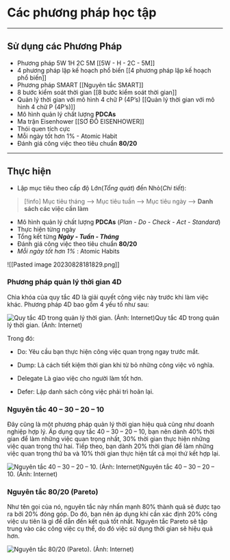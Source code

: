 # Các phương pháp học tập
---
## Sử dụng các Phương Pháp

- Phương pháp 5W 1H 2C 5M [[5W - H - 2C - 5M]]
- 4 phương pháp lập kế hoạch phổ biến [[4 phương pháp lập kế hoạch phổ biến]]
- Phương pháp SMART [[Nguyên tắc SMART]]
- 8 bước kiểm soát thời gian [[8 bước kiểm soát thời gian]]
- Quản lý thời gian với mô hình 4 chữ P (4P’s) [[Quản lý thời gian với mô hình 4 chữ P (4P’s)]]
- Mô hình quản lý chất lượng **PDCAs**
- Ma trận Eisenhower [[SƠ ĐỒ EISENHOWER]]
- Thói quen tích cực
- Mỗi ngày tốt hơn 1% - Atomic Habit
- Đánh giá công việc theo tiêu chuẩn **80/20**

---
## Thực hiện

- Lập mục tiêu theo cấp độ Lớn(*Tổng quát*) đến Nhỏ(*Chi tiết*): 

> [!info] Mục tiêu tháng --> Mục tiêu tuần --> Mục tiêu ngày --> **Danh sách các việc cần làm**

- Mô hình quản lý chất lượng **PDCAs** (*Plan - Do - Check - Act - Standard*)
- Thực hiện từng ngày
- Tổng kết từng ***Ngày - Tuần - Tháng***
- Đánh giá công việc theo tiêu chuẩn **80/20**
- *Mỗi ngày tốt hơn 1%* : Atomic Habits

![[Pasted image 20230828181829.png]]


### Phương pháp quản lý thời gian 4D 

Chìa khóa của quy tắc 4D là giải quyết công việc này trước khi làm việc khác. Phương pháp 4D bao gồm 4 yếu tố như sau:

![Quy tắc 4D trong quản lý thời gian. (Ảnh: Internet)](https://monkeymedia.vcdn.com.vn/upload/web/img/phuong-phap-quan-ly-thoi-gian-2.jpg)Quy tắc 4D trong quản lý thời gian. (Ảnh: Internet)

Trong đó:

- Do: Yêu cầu bạn thực hiện công việc quan trọng ngay trước mắt.
    
- Dump: Là cách tiết kiệm thời gian khi từ bỏ những công việc vô nghĩa.
    
- Delegate Là giao việc cho người làm tốt hơn.
    
- Defer: Lập danh sách công việc phải trì hoãn lại.
    

### Nguyên tắc 40 – 30 – 20 – 10

Đây cũng là một phương pháp quản lý thời gian hiệu quả cũng như doanh nghiệp hợp lý. Áp dụng quy tắc 40 – 30 – 20 – 10, bạn nên dành 40% thời gian để làm những việc quan trọng nhất, 30% thời gian thực hiện những việc quan trọng thứ hai. Tiếp theo, bạn dành 20% thời gian để làm những việc quan trọng thứ ba và 10% thời gian thực hiện tất cả mọi thứ kết hợp lại.

![Nguyên tắc 40 – 30 – 20 – 10. (Ảnh: Internet)](https://monkeymedia.vcdn.com.vn/upload/web/img/phuong-phap-quan-ly-thoi-gian-3.jpg)Nguyên tắc 40 – 30 – 20 – 10. (Ảnh: Internet)

### Nguyên tắc 80/20 (Pareto)

Như tên gọi của nó, nguyên tắc này nhấn mạnh 80% thành quả sẽ được tạo ra bởi 20% đóng góp. Do đó, bạn nên áp dụng khi cần xác định 20% công việc ưu tiên là gì để dẫn đến kết quả tốt nhất. Nguyên tắc Pareto sẽ tập trung vào các công việc cụ thể, do đó việc sử dụng thời gian sẽ hiệu quả hơn.

![Nguyên tắc 80/20 (Pareto). (Ảnh: Internet)](https://monkeymedia.vcdn.com.vn/upload/web/img/phuong-phap-quan-ly-thoi-gian-4.jpg)